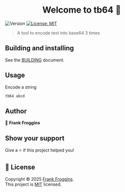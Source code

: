 <h1 align="center">Welcome to tb64 👋</h1>
<p>
  <img alt="Version" src="https://img.shields.io/badge/version-0.1.1-blue.svg?cacheSeconds=2592000" />
  <a href="https://github.com/franktankbank/tb64/blob/main/LICENSE" target="_blank">
    <img alt="License: MIT" src="https://img.shields.io/badge/License-MIT-yellow.svg" />
  </a>
</p>

> A tool to encode text into base64 3 times

## Building and installing

See the [BUILDING](BUILDING.md) document.

## Usage

Encode a string
```sh
tb64 abcd
```

## Author

👤 **Frank Froggins**

## Show your support

Give a ⭐️ if this project helped you!

## 📝 License

Copyright © 2025 [Frank Froggins](https://github.com/franktankbank).<br />
This project is [MIT](https://github.com/franktankbank/tb64-c/blob/main/LICENSE) licensed.
